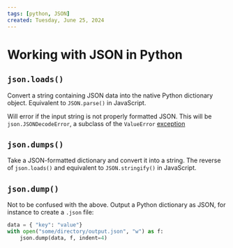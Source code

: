 ```yaml
---
tags: [python, JSON]
created: Tuesday, June 25, 2024
---
```


# Working with JSON in Python

## `json.loads()`

Convert a string containing JSON data into the native Python dictionary object.
Equivalent to `JSON.parse()` in JavaScript.

Will error if the input string is not properly formatted JSON. This will be
`json.JSONDecodeError`, a subclass of the `ValueError`
[exception](./Error_handling_in_Python.md)

## `json.dumps()`

Take a JSON-formatted dictionary and convert it into a string. The reverse of
`json.loads()` and equivalent to `JSON.stringify()` in JavaScript.

## `json.dump()`

Not to be confused with the above. Output a Python dictionary as JSON, for
instance to create a `.json` file:

```py
data = { "key": "value"}
with open("some/directory/output.json", "w") as f:
    json.dump(data, f, indent=4)
```
